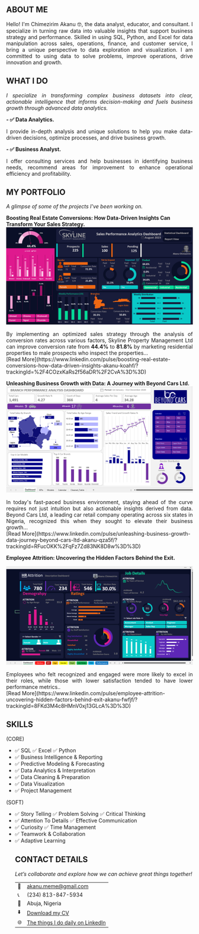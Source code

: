 <!--Section 1: Introduce your self-->
## ABOUT ME
<p> 
<div style="text-align: justify;">
Hello! I'm Chimezirim Akanu 🤓, the data analyst, educator, and consultant. I specialize in turning raw data into valuable insights that support business strategy and performance. Skilled in using SQL, Python, and Excel for data manipulation across sales, operations, finance, and customer service, I bring a unique perspective to data exploration and visualization. I am committed to using data to solve problems, improve operations, drive innovation and growth.
</div>
</p>


<!--Mention your top/relevant skills here - core and soft skills-->

## WHAT I DO

<div style="text-align: justify;">
<em>I specialize in transforming complex business datasets into clear, actionable intelligence that informs decision-making and fuels business growth through advanced data analytics.</em>
</div>

**- ✅ Data Analytics.**

<div style="text-align: justify;">
I provide in-depth analysis and unique solutions to help you make data-driven decisions, optimize processes, and drive business growth. 
</div>

**- ✅ Business Analyst.**

<div style="text-align: justify;">
I offer consulting services and help businesses in identifying business needs, recommend areas for improvement to enhance operational efficiency and profitability.
</div>

<!--Section 2: List 3-4 key projects-->
## MY PORTFOLIO 

*A glimpse of some of the projects I've been working on.*

**Boosting Real Estate Conversions: How Data-Driven Insights Can Transform Your Sales Strategy.**
![image](assets/dashboardproject3.png)
<div style="text-align: justify;">
By implementing an optimized sales strategy through the analysis of conversion rates across various factors, Skyline Property Management Ltd can improve conversion rate from <b>44.4%</b> to <b>81.8%</b> by marketing residential properties to male prospects who inspect the properties...
</div>
[Read More](https://www.linkedin.com/pulse/boosting-real-estate-conversions-how-data-driven-insights-akanu-koahf/?trackingId=%2F4COzxKaRs2f56aDR%2F2CvA%3D%3D)


**Unleashing Business Growth with Data: A Journey with Beyond Cars Ltd.**
![image](assets/CarBranch_Dashboard.png)
<div style="text-align: justify;">
In today's fast-paced business environment, staying ahead of the curve requires not just intuition but also actionable insights derived from data. Beyond Cars Ltd, a leading car retail company operating across six states in Nigeria, recognized this when they sought to elevate their business growth...
</div>
[Read More](https://www.linkedin.com/pulse/unleashing-business-growth-data-journey-beyond-cars-ltd-akanu-qza5f/?trackingId=RFucOKK%2FqFz7Zd83NK8D8w%3D%3D)

**Employee Attrition: Uncovering the Hidden Factors Behind the Exit.**

![image](assets/HR_Attrition_img.png)
<div style="text-align: justify;">
Employees who felt recognized and engaged were more likely to excel in their roles, while those with lower satisfaction tended to have lower performance metrics..
</div>
[Read More](https://www.linkedin.com/pulse/employee-attrition-uncovering-hidden-factors-behind-exit-akanu-fwfjf/?trackingId=8FKd3M4c8HMnV0xj13GLcA%3D%3D)


## SKILLS 
(CORE)

<ul>
 <li>✅ SQL ✅ Excel ✅ Python</li>
 <li>✅ Business Intelligence & Reporting</li>
 <li>✅ Predictive Modeling & Forecasting</li>
 <li>✅ Data Analytics & Interpretation</li> 
 <li>✅ Data Cleaning & Preparation</li>
 <li>✅ Data Visualization</li>
 <li>✅ Project Management</li>
</ul>


(SOFT)
<ul>
 <li>✅ Story Telling ✅ Problem Solving ✅ Critical Thinking</li>
 <li>✅ Attention To Details ✅ Effective Communication</li>
 <li>✅ Curiosity ✅ Time Management</li>
 <li>✅ Teamwork & Collaboration</li>
 <li>✅ Adaptive Learning</li>


## CONTACT DETAILS

*Let’s collaborate and explore how we can achieve great things together!*
<table>
  <tbody>
    <tr>
      <td>📧</td>
      <td><a href="mailto:akanu.meme@gmail.com">akanu.meme@gmail.com</a></td>
    </tr>
    <tr>
      <td>📞</td>
      <td>(234) 813-847-5934</td>
    </tr>
    <tr>
      <td>📍</td>
      <td>Abuja, Nigeria</td>
    </tr>
    <tr>
      <td>⬇️</td>
      <td><a href="https://drive.google.com/file/d/11k94uM_AS6nxbothmhgcl1tAJPmsL2AQ/view?usp=sharing">Download my CV</a></td>
    </tr>
    <tr>
      <td>🌐</td>
      <td><a href="https://www.linkedin.com/in/chimeakanu">The things I do daily on LinkedIn</a></td>
    </tr>
   

